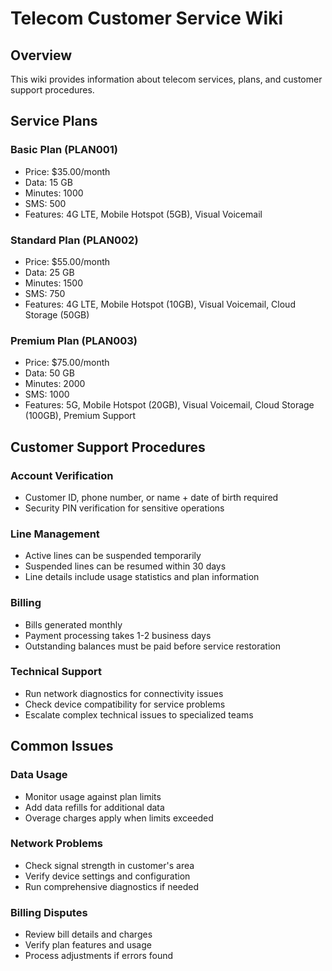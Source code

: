 # Telecom Customer Service Wiki

## Overview
This wiki provides information about telecom services, plans, and customer support procedures.

## Service Plans

### Basic Plan (PLAN001)
- Price: $35.00/month
- Data: 15 GB
- Minutes: 1000
- SMS: 500
- Features: 4G LTE, Mobile Hotspot (5GB), Visual Voicemail

### Standard Plan (PLAN002)  
- Price: $55.00/month
- Data: 25 GB
- Minutes: 1500
- SMS: 750
- Features: 4G LTE, Mobile Hotspot (10GB), Visual Voicemail, Cloud Storage (50GB)

### Premium Plan (PLAN003)
- Price: $75.00/month
- Data: 50 GB
- Minutes: 2000
- SMS: 1000
- Features: 5G, Mobile Hotspot (20GB), Visual Voicemail, Cloud Storage (100GB), Premium Support

## Customer Support Procedures

### Account Verification
- Customer ID, phone number, or name + date of birth required
- Security PIN verification for sensitive operations

### Line Management
- Active lines can be suspended temporarily
- Suspended lines can be resumed within 30 days
- Line details include usage statistics and plan information

### Billing
- Bills generated monthly
- Payment processing takes 1-2 business days
- Outstanding balances must be paid before service restoration

### Technical Support
- Run network diagnostics for connectivity issues
- Check device compatibility for service problems
- Escalate complex technical issues to specialized teams

## Common Issues

### Data Usage
- Monitor usage against plan limits
- Add data refills for additional data
- Overage charges apply when limits exceeded

### Network Problems
- Check signal strength in customer's area
- Verify device settings and configuration
- Run comprehensive diagnostics if needed

### Billing Disputes
- Review bill details and charges
- Verify plan features and usage
- Process adjustments if errors found